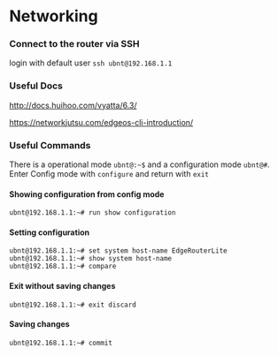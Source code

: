 # Networking

### Connect to the router via SSH
login with default user `ssh ubnt@192.168.1.1`

### Useful Docs
http://docs.huihoo.com/vyatta/6.3/

https://networkjutsu.com/edgeos-cli-introduction/

### Useful Commands
There is a operational mode `ubnt@:~$` and a configuration mode `ubnt@#`. Enter Config mode with `configure` and return with `exit`

#### Showing configuration from config mode
```
ubnt@192.168.1.1:~# run show configuration
```

#### Setting configuration
```
ubnt@192.168.1.1:~# set system host-name EdgeRouterLite
ubnt@192.168.1.1:~# show system host-name
ubnt@192.168.1.1:~# compare
```

#### Exit without saving changes
```
ubnt@192.168.1.1:~# exit discard
```

#### Saving changes
```
ubnt@192.168.1.1:~# commit
```
